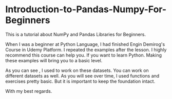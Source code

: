 # Introduction-to-Pandas-Numpy-For-Beginners
This is a tutorial about NumPy and Pandas Libraries for Beginners. 

When I was a beginner at Python Language, I had finished Engin Demirog's Course in Udemy Platform.  I repeated the examples after the lesson. I highly recommend this course can help you. If you want to learn Python. Making these examples will bring you to a basic level.

As you can see , I used to work on these datasets. You can work on different datasets as well. As you will see over time, I used functions and exercises pretty basic. But it is important to keep the foundation intact.

With my best regards.
